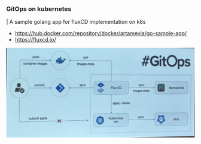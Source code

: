 ### GitOps on kubernetes

| A sample golang app for fluxCD implementation on k8s

- https://hub.docker.com/repository/docker/artamevia/go-sample-app/
- https://fluxcd.io/

![System Design](system_design.jpg)